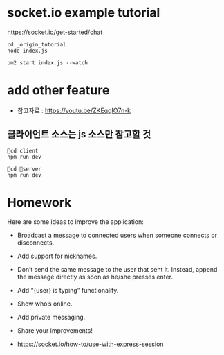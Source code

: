 # socket.io example tutorial  

https://socket.io/get-started/chat  

```
cd _origin_tutorial
node index.js
```

```
pm2 start index.js --watch
```

# add other feature 

- 참고자료 : https://youtu.be/ZKEqqIO7n-k

## 클라이언트 소스는 js 소스만 참고할 것 
```
cd client
npm run dev
```

```
cd server
npm run dev
```


# Homework

Here are some ideas to improve the application:

- Broadcast a message to connected users when someone connects or disconnects.
- Add support for nicknames.
- Don’t send the same message to the user that sent it. Instead, append the message directly as soon as he/she presses enter.
- Add “{user} is typing” functionality.
- Show who’s online.
- Add private messaging.
- Share your improvements!

- https://socket.io/how-to/use-with-express-session 